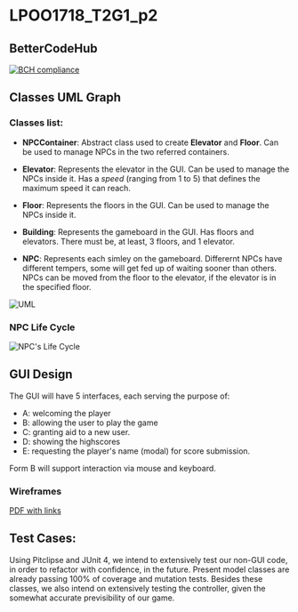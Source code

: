 # LPOO1718_T2G1_p2

## BetterCodeHub

[![BCH compliance](https://bettercodehub.com/edge/badge/Dannyps/LPOO1718_T2G1_p2?branch=master&token=e6dd13487a4bdc7bdf114bce3debcb8274b9c740)](https://bettercodehub.com/)

## Classes UML Graph

### Classes list: 
 - __NPCContainer__:
 Abstract class used to create __Elevator__ and __Floor__. Can be used to manage NPCs in the two referred containers. 
 
 - __Elevator__:
 Represents the elevator in the GUI. Can be used to manage the NPCs inside it. Has a _speed_ (ranging from 1 to 5) that defines the maximum speed it can reach.
 
 - __Floor__:
 Represents the floors in the GUI. Can be used to manage the NPCs inside it.
 
 - __Building__:
 Represents the gameboard in the GUI. Has floors and elevators. There must be, at least, 3 floors, and 1 elevator.

- __NPC__:
 Represents each simley on the gameboard. Differernt NPCs have different tempers, some will get fed up of waiting sooner than others. NPCs can be moved from the floor to the elevator, if the elevator is in the specified floor.

![UML](/../assets/lpoo_t2g1_uml.png?raw=true)

### NPC Life Cycle

![NPC's Life Cycle](/../assets/npcLC.png?raw=true)

## GUI Design

The GUI will have 5 interfaces, each serving the purpose of: 
 - A: welcoming the player
 - B: allowing the user to play the game
 - C: granting aid to a new user.
 - D: showing the highscores
 - E: requesting the player's name (modal) for score submission.
 
 Form B will support interaction via mouse and keyboard.
 
### Wireframes
[PDF with links](/../assets/wireframes.pdf?raw=true)


## Test Cases:

Using Pitclipse and JUnit 4, we intend to extensively test our non-GUI code, in order to refactor with confidence, in the future. Present model classes are already passing 100% of coverage and mutation tests.
Besides these classes, we also intend on extensively testing the controller, given the somewhat accurate previsibility of our game.
